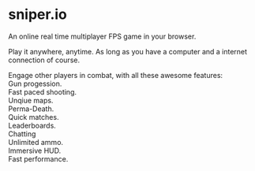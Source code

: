 # sniper.io

An online real time multiplayer FPS game in your browser.

Play it anywhere, anytime. As long as you have a computer and a internet connection of course.


Engage other players in combat, with all these awesome features:
<br>Gun progession.
<br>Fast paced shooting.
<br>Unqiue maps.
<br>Perma-Death.
<br>Quick matches.
<br>Leaderboards.
<br>Chatting
<br>Unlimited ammo.
<br>Immersive HUD.
<br>Fast performance.
